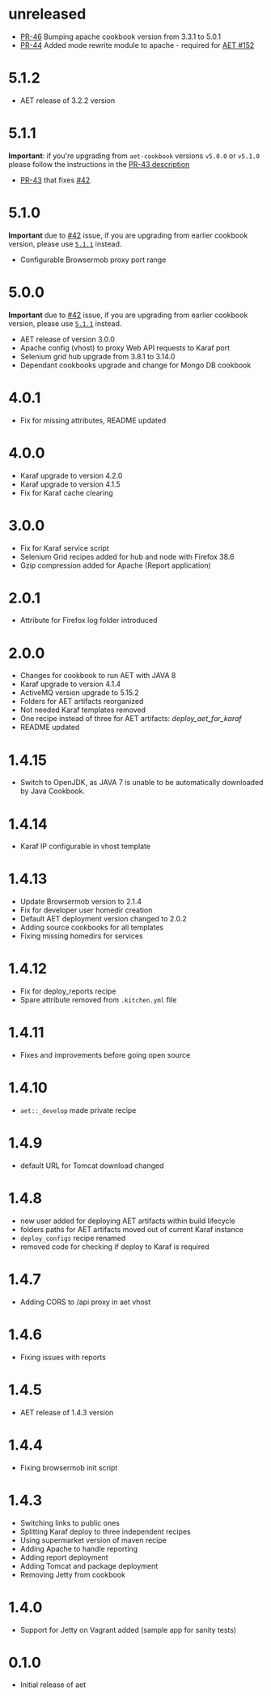 # unreleased
* [PR-46](https://github.com/Cognifide/aet-cookbook/pull/46) Bumping apache cookbook version from 3.3.1 to 5.0.1
* [PR-44](https://github.com/Cognifide/aet-cookbook/pull/44) Added mode rewrite module to apache - required for [AET #152](https://github.com/Cognifide/aet/issues/152)

# 5.1.2 
* AET release of 3.2.2 version

# 5.1.1
**Important**: if you're upgrading from `aet-cookbook` versions `v5.0.0` or `v5.1.0` please follow the instructions in the [PR-43 description](https://github.com/Cognifide/aet-cookbook/pull/43)

* [PR-43](https://github.com/Cognifide/aet-cookbook/pull/43) that fixes [#42](https://github.com/Cognifide/aet-cookbook/issues/42).

# 5.1.0
**Important** due to [#42](https://github.com/Cognifide/aet-cookbook/issues/42) issue, if you are upgrading from earlier cookbook version, please use [`5.1.1`](#511) instead.
* Configurable Browsermob proxy port range

# 5.0.0
**Important** due to [#42](https://github.com/Cognifide/aet-cookbook/issues/42) issue, if you are upgrading from earlier cookbook version, please use [`5.1.1`](#511) instead.

* AET release of version 3.0.0
* Apache config (vhost) to proxy Web API requests to Karaf port
* Selenium grid hub upgrade from 3.8.1 to 3.14.0
* Dependant cookbooks upgrade and change for Mongo DB cookbook

# 4.0.1

* Fix for missing attributes, README updated

# 4.0.0

* Karaf upgrade to version 4.2.0
* Karaf upgrade to version 4.1.5
* Fix for Karaf cache clearing

# 3.0.0

* Fix for Karaf service script
* Selenium Grid recipes added for hub and node with Firefox 38.6
* Gzip compression added for Apache (Report application)

# 2.0.1

* Attribute for Firefox log folder introduced

# 2.0.0

* Changes for cookbook to run AET with JAVA 8
* Karaf upgrade to version 4.1.4
* ActiveMQ version upgrade to 5.15.2
* Folders for AET artifacts reorganized
* Not needed Karaf templates removed
* One recipe instead of three for AET artifacts: *deploy_aet_for_karaf*
* README updated

# 1.4.15

* Switch to OpenJDK, as JAVA 7 is unable to be automatically downloaded by Java Cookbook.

# 1.4.14

* Karaf IP configurable in vhost template

# 1.4.13

* Update Browsermob version to 2.1.4
* Fix for developer user homedir creation
* Default AET deployment version changed to 2.0.2
* Adding source cookbooks for all templates
* Fixing missing homedirs for services

# 1.4.12

* Fix for deploy_reports recipe
* Spare attribute removed from `.kitchen.yml` file

# 1.4.11

* Fixes and improvements before going open source

# 1.4.10

* `aet::_develop` made private recipe

# 1.4.9

* default URL for Tomcat download changed

# 1.4.8

* new user added for deploying AET artifacts within build lifecycle
* folders paths for AET artifacts moved out of current Karaf instance
* `deploy_configs` recipe renamed
* removed code for checking if deploy to Karaf is required

# 1.4.7

* Adding CORS to /api proxy in aet vhost

# 1.4.6

* Fixing issues with reports

# 1.4.5

* AET release of 1.4.3 version

# 1.4.4

* Fixing browsermob init script

# 1.4.3

* Switching links to public ones
* Splitting Karaf deploy to three independent recipes
* Using supermarket version of maven recipe
* Adding Apache to handle reporting
* Adding report deployment
* Adding Tomcat and package deployment
* Removing Jetty from cookbook

# 1.4.0

* Support for Jetty on Vagrant added (sample app for sanity tests)

# 0.1.0

* Initial release of aet
